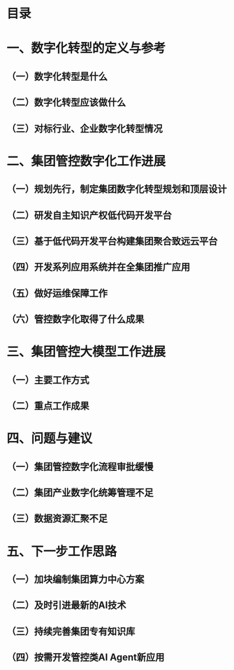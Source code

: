 # 目录

# 一、数字化转型的定义与参考

## （一）数字化转型是什么

## （二）数字化转型应该做什么

## （三）对标行业、企业数字化转型情况

# 二、集团管控数字化工作进展

## （一）规划先行，制定集团数字化转型规划和顶层设计

## （二）研发自主知识产权低代码开发平台

## （三）基于低代码开发平台构建集团聚合致远云平台

## （四）开发系列应用系统并在全集团推广应用

## （五）做好运维保障工作

## （六）管控数字化取得了什么成果

# 三、集团管控大模型工作进展

## （一）主要工作方式

## （二）重点工作成果

# 四、问题与建议

## （一）集团管控数字化流程审批缓慢

## （二）集团产业数字化统筹管理不足

## （三）数据资源汇聚不足

# 五、下一步工作思路

## （一）加块编制集团算力中心方案

## （二）及时引进最新的AI技术

## （三）持续完善集团专有知识库

## （四）按需开发管控类AI Agent新应用


